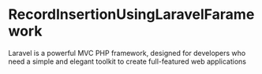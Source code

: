 # RecordInsertionUsingLaravelFaramework
Laravel is a powerful MVC PHP framework, designed for developers who need a simple and elegant toolkit to create full-featured web applications

